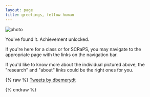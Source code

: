 ```yaml
---
layout: page
title: greetings, fellow human 
---
```


![photo](https://uvm.edu/~bfemery/rasputitsa.png)

You've found it. Achievement unlocked. 

If you're here for a class or for SCRaPS, you may navigate to the appropriate page with the links on the navigation bar. 

If you'd like to know more about the individual pictured above, the "research" and "about" links could be the right ones for you.

{% raw %}
<a class="twitter-timeline" data-width="300" data-height="600" href="https://twitter.com/dbemerydt?ref_src=twsrc%5Etfw">Tweets by dbemerydt</a> <script async src="https://platform.twitter.com/widgets.js" charset="utf-8"></script>
<script type="text/javascript", src="dbemerydt.github.io/_plugins/instafeed.min.js">
  var feed = new Instafeed({
    get: 'user',
    userId: 'USER_ID',
    filter: function(image) {
      return image.tags.indexOf('TAG_NAME') >= 0;
    }
  });
  feed.run();
</script>
{% endraw %}
